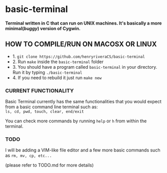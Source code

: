<h1> basic-terminal </h1>

<b> Terminal written in C that can run on UNIX machines. It's basically a more minimal(*buggy*) version of Cygwin. </b>

<h2> HOW TO COMPILE/RUN ON MACOSX OR LINUX</h2>
<ul>
  <li>1. <code>git clone https://github.com/henryriveraCS/basic-terminal</code> </li>
  <li>2. Run <code>make</code> inside the <code>basic-terminal</code> folder</li>
  <li>3. You should have a program called <code>basic-terminal</code> in your directory. Run it by typing <code>./basic-terminal</code></li>
  <li>4. If you need to rebuild it just run <code>make new</code></li>
</ul>

<h3>CURRENT FUNCTIONALITY</h3>
<p>
  Basic Terminal currently has the same functionalities that you would expect from a basic command line terminal such as: 
  <br>
  <code>ls, cd, pwd, touch, clear, end/exit</code><p>You can check more commands by running <code>help</code> or <code>h</code> from within the terminal.</p>
</p>
  <h3>TODO</h3>
  <p>I will be adding a VIM-like file editor and a few more basic commands such as <code>rm, mv, cp, etc...</code></p>
  <p>(please refer to TODO.md for more details)</p>

